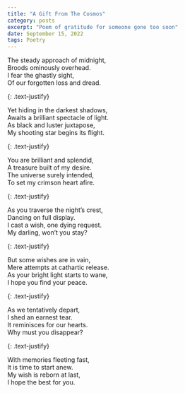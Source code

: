 ```yaml
---
title: "A Gift From The Cosmos"
category: posts
excerpt: "Poem of gratitude for someone gone too soon"
date: September 15, 2022
tags: Poetry
---
```



The steady approach of midnight,  
Broods ominously overhead.  
I fear the ghastly sight,  
Of our forgotten loss and dread.  

{: .text-justify}

Yet hiding in the darkest shadows,  
Awaits a brilliant spectacle of light.  
As black and luster juxtapose,  
My shooting star begins its flight.  

{: .text-justify}

You are brilliant and splendid,  
A treasure built of my desire.  
The universe surely intended,  
To set my crimson heart afire.  

{: .text-justify}

As you traverse the night’s crest,  
Dancing on full display.  
I cast a wish, one dying request.  
My darling, won’t you stay?  

{: .text-justify}

But some wishes are in vain,  
Mere attempts at cathartic release.    
As your bright light starts to wane,  
I hope you find your peace.  

{: .text-justify}

As we tentatively depart,  
I shed an earnest tear.  
It reminisces for our hearts.  
Why must you disappear?  

{: .text-justify}

With memories fleeting fast,  
It is time to start anew.  
My wish is reborn at last,  
I hope the best for you.  



